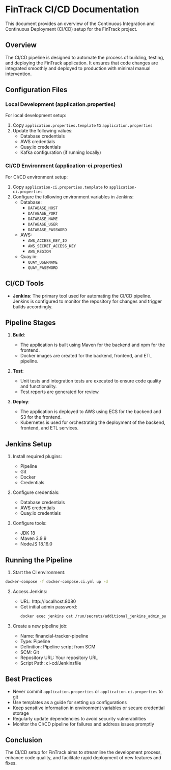 # FinTrack CI/CD Documentation

This document provides an overview of the Continuous Integration and Continuous Deployment (CI/CD) setup for the FinTrack project.

## Overview

The CI/CD pipeline is designed to automate the process of building, testing, and deploying the FinTrack application. It ensures that code changes are integrated smoothly and deployed to production with minimal manual intervention.

## Configuration Files

### Local Development (application.properties)
For local development setup:
1. Copy `application.properties.template` to `application.properties`
2. Update the following values:
   - Database credentials
   - AWS credentials
   - Quay.io credentials
   - Kafka configuration (if running locally)

### CI/CD Environment (application-ci.properties)
For CI/CD environment setup:
1. Copy `application-ci.properties.template` to `application-ci.properties`
2. Configure the following environment variables in Jenkins:
   - Database:
     - `DATABASE_HOST`
     - `DATABASE_PORT`
     - `DATABASE_NAME`
     - `DATABASE_USER`
     - `DATABASE_PASSWORD`
   - AWS:
     - `AWS_ACCESS_KEY_ID`
     - `AWS_SECRET_ACCESS_KEY`
     - `AWS_REGION`
   - Quay.io:
     - `QUAY_USERNAME`
     - `QUAY_PASSWORD`

## CI/CD Tools

- **Jenkins**: The primary tool used for automating the CI/CD pipeline. Jenkins is configured to monitor the repository for changes and trigger builds accordingly.

## Pipeline Stages

1. **Build**: 
   - The application is built using Maven for the backend and npm for the frontend.
   - Docker images are created for the backend, frontend, and ETL pipeline.

2. **Test**: 
   - Unit tests and integration tests are executed to ensure code quality and functionality.
   - Test reports are generated for review.

3. **Deploy**: 
   - The application is deployed to AWS using ECS for the backend and S3 for the frontend.
   - Kubernetes is used for orchestrating the deployment of the backend, frontend, and ETL services.

## Jenkins Setup

1. Install required plugins:
   - Pipeline
   - Git
   - Docker
   - Credentials

2. Configure credentials:
   - Database credentials
   - AWS credentials
   - Quay.io credentials

3. Configure tools:
   - JDK 18
   - Maven 3.9.9
   - NodeJS 18.16.0

## Running the Pipeline

1. Start the CI environment:
```bash
docker-compose -f docker-compose.ci.yml up -d
```

2. Access Jenkins:
   - URL: http://localhost:8080
   - Get initial admin password:
     ```bash
     docker exec jenkins cat /run/secrets/additional_jenkins_admin_password
     ```

3. Create a new pipeline job:
   - Name: financial-tracker-pipeline
   - Type: Pipeline
   - Definition: Pipeline script from SCM
   - SCM: Git
   - Repository URL: Your repository URL
   - Script Path: ci-cd/Jenkinsfile

## Best Practices

- Never commit `application.properties` or `application-ci.properties` to git
- Use templates as a guide for setting up configurations
- Keep sensitive information in environment variables or secure credential storage
- Regularly update dependencies to avoid security vulnerabilities
- Monitor the CI/CD pipeline for failures and address issues promptly

## Conclusion

The CI/CD setup for FinTrack aims to streamline the development process, enhance code quality, and facilitate rapid deployment of new features and fixes.